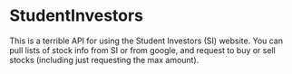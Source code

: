 # StudentInvestors

This is a terrible API for using the Student Investors (SI) website. You can pull lists of stock info from SI or from google, and request to buy or sell stocks (including just requesting the max amount).
